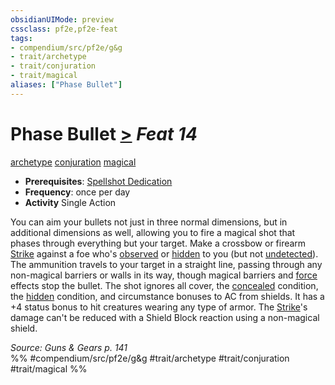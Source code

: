 ```yaml
---
obsidianUIMode: preview
cssclass: pf2e,pf2e-feat
tags:
- compendium/src/pf2e/g&g
- trait/archetype
- trait/conjuration
- trait/magical
aliases: ["Phase Bullet"]
---
```

# Phase Bullet  [>](../../Rules/core-rulebook/chapter-9-playing-the-game.md#Actions "Single Action") *Feat 14*  
[archetype](../../Rules/traits/archetype.md)  [conjuration](../../Rules/traits/conjuration.md)  [magical](../../Rules/traits/magical.md)  

- **Prerequisites**: [Spellshot Dedication](spellshot-dedication-g-g.md)
- **Frequency**: once per day
- **Activity** Single Action

You can aim your bullets not just in three normal dimensions, but in additional dimensions as well, allowing you to fire a magical shot that phases through everything but your target. Make a crossbow or firearm [Strike](../../Rules/actions/strike.md) against a foe who's [observed](../../Rules/conditions.md#Observed) or [hidden](../../Rules/conditions.md#Hidden) to you (but not [undetected](../../Rules/conditions.md#Undetected)). The ammunition travels to your target in a straight line, passing through any non-magical barriers or walls in its way, though magical barriers and [force](../../Rules/traits/force.md) effects stop the bullet. The shot ignores all cover, the [concealed](../../Rules/conditions.md#Concealed) condition, the [hidden](../../Rules/conditions.md#Hidden) condition, and circumstance bonuses to AC from shields. It has a +4 status bonus to hit creatures wearing any type of armor. The [Strike](../../Rules/actions/strike.md)'s damage can't be reduced with a Shield Block reaction using a non-magical shield.

*Source: Guns & Gears p. 141*  
%% #compendium/src/pf2e/g&g #trait/archetype #trait/conjuration #trait/magical %%